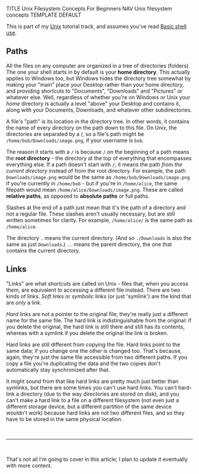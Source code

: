 TITLE Unix Filesystem Concepts For Beginners
NAV Unix filesystem concepts
TEMPLATE DEFAULT

This is part of my [Unix](why_unix) tutorial track, and assumes you've read [Basic shell use](shell_basics).

## Paths

All the files on any computer are organized in a tree of directories (folders). The one your shell starts in by default is your **home directory**. This actually applies to Windows too, but Windows hides the directory tree somewhat by making your "main" place your Desktop rather than your home directory, and providing shortcuts to "Documents", "Downloads" and "Pictures" or whatever else. Well, regardless of whether you're on Windows or Unix your *home* directory is actually a level "above" your Desktop and contains it, along with your Documents, Downloads, and whatever other subdirectories.

A file's "path" is its location in the directory tree. In other words, it contains the name of every directory on the path down to this file. On Unix, the directories are separated by a /, so a file's path might be `/home/bob/Downloads/image.png`, if your username is `bob`.

The reason it starts with a `/` is because `/` on the beginning of a path means the **root directory** - the directory at the top of everything that encompasses everything else. If a path doesn't start with `/`, it means the path *from the current directory* instead of from the root directory. For example, the path `Downloads/image.png` would be the same as `/home/bob/Downloads/image.png` if you're currently in `/home/bob` - but if you're in `/home/alice`, the same filepath would mean `/home/alice/Downloads/image.png`. These are called **relative paths**, as opposed to **absolute paths** or full paths.

Slashes at the end of a path just mean that it's the path of a directory and not a regular file. These slashes aren't usually necessary, but are still written sometimes for clarity. For example, `/home/alice/` is the same path as
`/home/alice`.

The directory `.` means the current directory. (And so `./Downloads` is also the same as just `Downloads`.) `..` means the parent directory, the one that contains the current directory.

## Links

"Links" are what shortcuts are called on Unix - files that, when you access them, are equivalent to accessing a different file instead. There are two kinds of links. *Soft* links or *symbolic* links (or just 'symlink') are the kind that are *only* a link.

*Hard* links are not a pointer to the original file; they're really just a different name for the same file. The hard link is indistinguishable from the original: if you delete the original, the hard link is still there and still has its contents, whereas with a symlink if you delete the original the link is broken.

Hard links are still different from copying the file. Hard links point to the same data; if you change one the other is changed too. That's because, again, they're just the same file accessible from two different paths. If you copy a file you're duplicating the data and the two copies don't automatically stay synchronized after that.

It might sound from that like hard links are pretty much just better than symlinks, but there are some times you can't use hard links. You can't hard-link a directory (due to the way directories are stored on disk), and you can't make a hard link to a file on a different filesystem (not even just a different storage device, but a different partition of the same device wouldn't work) because hard links are not two different files, and so they have to be stored in the same physical location.

<br>

---

<br>

That's not all I'm going to cover in this article; I plan to update it eventually with more content.
